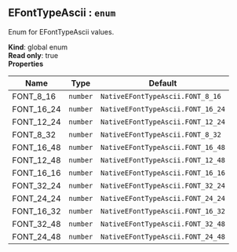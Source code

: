 <a name="EFontTypeAscii"></a>

## EFontTypeAscii : <code>enum</code>
Enum for EFontTypeAscii values.

**Kind**: global enum  
**Read only**: true  
**Properties**

| Name | Type | Default |
| --- | --- | --- |
| FONT_8_16 | <code>number</code> | <code>NativeEFontTypeAscii.FONT_8_16</code> | 
| FONT_16_24 | <code>number</code> | <code>NativeEFontTypeAscii.FONT_16_24</code> | 
| FONT_12_24 | <code>number</code> | <code>NativeEFontTypeAscii.FONT_12_24</code> | 
| FONT_8_32 | <code>number</code> | <code>NativeEFontTypeAscii.FONT_8_32</code> | 
| FONT_16_48 | <code>number</code> | <code>NativeEFontTypeAscii.FONT_16_48</code> | 
| FONT_12_48 | <code>number</code> | <code>NativeEFontTypeAscii.FONT_12_48</code> | 
| FONT_16_16 | <code>number</code> | <code>NativeEFontTypeAscii.FONT_16_16</code> | 
| FONT_32_24 | <code>number</code> | <code>NativeEFontTypeAscii.FONT_32_24</code> | 
| FONT_24_24 | <code>number</code> | <code>NativeEFontTypeAscii.FONT_24_24</code> | 
| FONT_16_32 | <code>number</code> | <code>NativeEFontTypeAscii.FONT_16_32</code> | 
| FONT_32_48 | <code>number</code> | <code>NativeEFontTypeAscii.FONT_32_48</code> | 
| FONT_24_48 | <code>number</code> | <code>NativeEFontTypeAscii.FONT_24_48</code> | 

